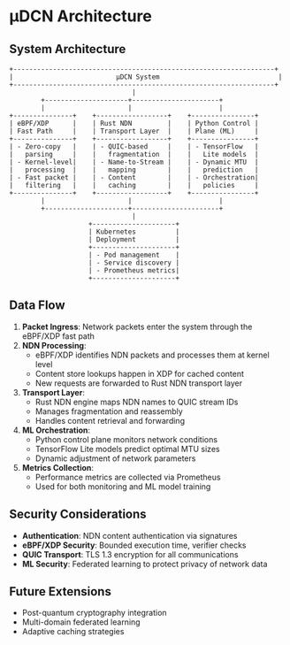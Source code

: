 # μDCN Architecture

## System Architecture

```
+------------------------------------------------------------------+
|                          μDCN System                              |
+------------------------------------------------------------------+
                               |
        +---------------------+----------------------+
        |                     |                      |
+---------------+    +------------------+    +----------------+
| eBPF/XDP      |    | Rust NDN         |    | Python Control |
| Fast Path     |    | Transport Layer  |    | Plane (ML)     |
+---------------+    +------------------+    +----------------+
| - Zero-copy   |    | - QUIC-based     |    | - TensorFlow   |
|   parsing     |    |   fragmentation  |    |   Lite models  |
| - Kernel-level|    | - Name-to-Stream |    | - Dynamic MTU  |
|   processing  |    |   mapping        |    |   prediction   |
| - Fast packet |    | - Content        |    | - Orchestration|
|   filtering   |    |   caching        |    |   policies     |
+---------------+    +------------------+    +----------------+
        |                     |                      |
        +---------------------+----------------------+
                               |
                    +---------------------+
                    | Kubernetes          |
                    | Deployment          |
                    +---------------------+
                    | - Pod management    |
                    | - Service discovery |
                    | - Prometheus metrics|
                    +---------------------+
```

## Data Flow

1. **Packet Ingress**: Network packets enter the system through the eBPF/XDP fast path
2. **NDN Processing**: 
   - eBPF/XDP identifies NDN packets and processes them at kernel level
   - Content store lookups happen in XDP for cached content
   - New requests are forwarded to Rust NDN transport layer
3. **Transport Layer**:
   - Rust NDN engine maps NDN names to QUIC stream IDs
   - Manages fragmentation and reassembly
   - Handles content retrieval and forwarding
4. **ML Orchestration**:
   - Python control plane monitors network conditions
   - TensorFlow Lite models predict optimal MTU sizes
   - Dynamic adjustment of network parameters
5. **Metrics Collection**:
   - Performance metrics are collected via Prometheus
   - Used for both monitoring and ML model training

## Security Considerations

- **Authentication**: NDN content authentication via signatures
- **eBPF/XDP Security**: Bounded execution time, verifier checks
- **QUIC Transport**: TLS 1.3 encryption for all communications
- **ML Security**: Federated learning to protect privacy of network data

## Future Extensions

- Post-quantum cryptography integration
- Multi-domain federated learning
- Adaptive caching strategies
